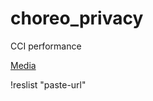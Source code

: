 # choreo_privacy
CCI performance


 [Media](https://github.com/sicchio/choreo_privacy/blob/main/media.json)
 
 !reslist "paste-url"
